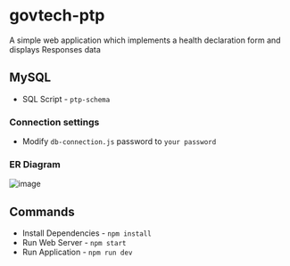 # govtech-ptp
A simple web application which implements a health declaration form and displays Responses data

## MySQL
- SQL Script - `ptp-schema`
  
### Connection settings

- Modify `db-connection.js` password to `your password`

  
### ER Diagram

![image](https://github.com/0nyxxxx/govtech-ptp/assets/146475981/a40909be-3962-48bb-9bc1-03d884d55dfd)

## Commands
- Install Dependencies - `npm install`
- Run Web Server -  `npm start`
- Run Application - `npm run dev`





